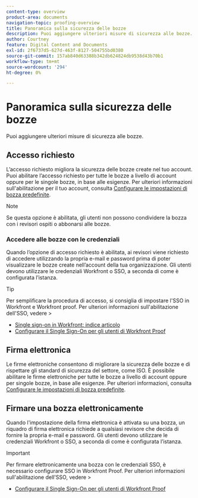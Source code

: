 ```yaml
---
content-type: overview
product-area: documents
navigation-topic: proofing-overview
title: Panoramica sulla sicurezza delle bozze
description: Puoi aggiungere ulteriori misure di sicurezza alle bozze.
author: Courtney
feature: Digital Content and Documents
exl-id: 2f6737d5-627d-463f-8127-504755bd0380
source-git-commit: 157ab840d63388b342db624824db9538d43b70b1
workflow-type: tm+mt
source-wordcount: '294'
ht-degree: 0%

---
```


# Panoramica sulla sicurezza delle bozze

Puoi aggiungere ulteriori misure di sicurezza alle bozze.

## Accesso richiesto

L’accesso richiesto migliora la sicurezza delle bozze create nel tuo account. Puoi abilitare l’accesso richiesto per tutte le bozze a livello di account oppure per le singole bozze, in base alle esigenze. Per ulteriori informazioni sull&#39;abilitazione per il tuo account, consulta [Configurare le impostazioni di bozza predefinite](/help/quicksilver/administration-and-setup/manage-workfront/configure-proofing/configure-default-proof-settings.md).

>[!NOTE]
>
>Se questa opzione è abilitata, gli utenti non possono condividere la bozza con i revisori ospiti o abbonarsi alle bozze.

### Accedere alle bozze con le credenziali

Quando l’opzione di accesso richiesto è abilitata, ai revisori viene richiesto di accedere utilizzando la propria e-mail e password prima di poter visualizzare le bozze create nell’account della tua organizzazione. Gli utenti devono utilizzare le credenziali Workfront o SSO, a seconda di come è configurata l’istanza.

>[!TIP]
>
>Per semplificare la procedura di accesso, si consiglia di impostare l&#39;SSO in Workfront e Workfront proof. Per ulteriori informazioni sull&#39;abilitazione dell&#39;SSO, vedere >
>* [Single sign-on in Workfront: indice articolo](../../../administration-and-setup/add-users/single-sign-on/single-sign-on.md)
>* [Configurare il Single Sign-On per gli utenti di Workfront Proof](../../../workfront-proof/wp-acct-admin/account-settings/configure-sso-for-wp-users.md)
>

## Firma elettronica

Le firme elettroniche consentono di migliorare la sicurezza delle bozze e di rispettare gli standard di sicurezza del settore, come ISO. È possibile abilitare le firme elettroniche per tutte le bozze a livello di account oppure per singole bozze, in base alle esigenze. Per ulteriori informazioni, consulta [Configurare le impostazioni di bozza predefinite](/help/quicksilver/administration-and-setup/manage-workfront/configure-proofing/configure-default-proof-settings.md).

## Firmare una bozza elettronicamente

Quando l&#39;impostazione della firma elettronica è attivata su una bozza, un riquadro di firma elettronica richiede a qualsiasi revisore che decida di fornire la propria e-mail e password. Gli utenti devono utilizzare le credenziali Workfront o SSO, a seconda di come è configurata l’istanza.

>[!IMPORTANT]
>
>Per firmare elettronicamente una bozza con le credenziali SSO, è necessario configurare SSO in Workfront Proof. Per ulteriori informazioni sull&#39;abilitazione dell&#39;SSO, vedere >
>* [Configurare il Single Sign-On per gli utenti di Workfront Proof](../../../workfront-proof/wp-acct-admin/account-settings/configure-sso-for-wp-users.md)
>
